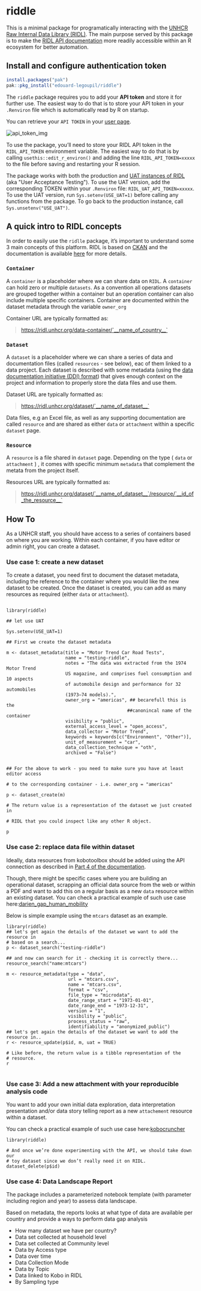 riddle
================

This is a minimal package for programatically interacting with the
[UNHCR Raw Internal Data Library (RIDL)](https://ridl.unhcr.org). 
The main purpose served by this package is to make the [RIDL API
documentation](https://docs.ckan.org/en/2.9/api/index.html) more readily accessible within an R ecosystem for better automation.



## Install and configure authentication token

``` r
install.packages("pak")
pak::pkg_install("edouard-legoupil/riddle") 
```

The `riddle` package requires you to add your __API token__ and store it for further use. 
The easiest way to do that is to store your API token in your `.Renviron` file which 
is automatically read by R on startup.

You can retrieve your `API TOKEN` in your [user page](https://ridl.unhcr.org/user/).

![api_token_img](https://raw.githubusercontent.com/Edouard-Legoupil/riddle/main/inst/token.png)

To use the package, you’ll need to store your RIDL API token in the `RIDL_API_TOKEN` environment variable. 
The easiest way to do that is by calling `usethis::edit_r_environ()` and adding the line
`RIDL_API_TOKEN=xxxxx` to the file before saving and restarting your R session.

The package works with both the production and [UAT instances of RIDL](https://ridl-uat.unhcr.org)
 (aka "User Acceptance Testing"). To use the UAT version, add the corresponding TOKEN 
 within your `.Renviron` file: `RIDL_UAT_API_TOKEN=xxxxx`.  To use the UAT version,
 run `Sys.setenv(USE_UAT=1)` before calling any functions from the package. 
 To go back to the production instance, call `Sys.unsetenv("USE_UAT")`.
 
## A quick intro to RIDL  concepts

In order to easily use the `ridlle` package, it’s important to understand
some 3 main concepts of this platform. RIDL is based on [CKAN](https://ckan.org/) and 
the documentation is available [here](https://im.unhcr.org/ridl) for more details.

### `Container`

A `container` is a placeholder where we can share data on `RIDL`. A `container` 
can hold zero or multiple `datasets`. As a convention all operations datasets are
grouped together within a container but an operation container can also include
multiple specific containers. Container are documented within the dataset metadata 
through the variable `owner_org`

Container URL are typically formatted as: 

> https://ridl.unhcr.org/data-container/`__name_of_country__`

### `Dataset`

A `dataset` is a placeholder where we can share a series of data and documentation files
(called `resources` - see below), eac of them linked to a data project. 
Each dataset is described with some metadata 
(using the [data documentation initiative (DDI) format](https://ddialliance.org/)) 
that gives enough context on the project and information to properly store the
data files and use them. 

Dataset URL are typically  formatted as:

> https://ridl.unhcr.org/dataset/`__name_of_dataset__`

Data files, e.g an Excel file, as well as any supporting documentation are called
`resource` and are shared as either `data` or `attachment`  within a specific
`dataset` page. 

### `Resource`

A `resource` is a file shared in `dataset` page. Depending on the type 
( `data` or `attachment` ) , it comes with specific minimum `metadata` that complement
the metata from the project itself. 


Resources URL are typically  formatted as:

> https://ridl.unhcr.org/dataset/`__name_of_dataset__`/resource/`__id_of_the_resource__`

## How To 

As a UNHCR staff, you should have access to a series of containers based on where you are working.
Within each container, if you have editor or admin right, you can create a dataset. 

### Use case 1: create a new dataset

To create a dataset, you need first to document the dataset metadata, including the 
reference to the container where you would like the new dataset to be created.
Once the dataset is created, you can add as many resources as required (either `data` or `attachment`). 

``` 

library(riddle)

## let use UAT 

Sys.setenv(USE_UAT=1)

## First we create the dataset metadata

m <- dataset_metadata(title = "Motor Trend Car Road Tests",
                      name = "testing-riddle",
                      notes = "The data was extracted from the 1974 Motor Trend 
                      US magazine, and comprises fuel consumption and 10 aspects
                      of automobile design and performance for 32 automobiles 
                      (1973–74 models).",
                      owner_org = "americas", ## becarefull this is the 
                                             ##canonincal name of the container
                      visibility = "public",
                      external_access_level = "open_access",
                      data_collector = "Motor Trend",
                      keywords = keywords[c("Environment", "Other")],
                      unit_of_measurement = "car",
                      data_collection_technique = "oth",
                      archived = "False")
                      
                      
## For the above to work - you need to make sure you have at least editor access

# to the corresponding container - i.e. owner_org = "americas"

p <- dataset_create(m)

# The return value is a representation of the dataset we just created in

# RIDL that you could inspect like any other R object.

p 
```



### Use case 2:  replace data file within dataset

Ideally, data resources from kobotoolbox should be added using the API connection as described in 
[Part 4 of the documentation](https://im.unhcr.org/ridl/#Link_kobo_ridl). 

Though, there might be specific cases where you
are building an operational dataset, scrapping an official data source from the web or 
  within a PDF and want to add this on a regular basis as a new `data` resource 
  within an existing dataset.   You can check a practical example of such use case here:[darien_gap_human_mobility](https://github.com/unhcr-americas/darien_gap_human_mobility/tree/main/R)


Below is simple example using the `mtcars` dataset as an example.

``` 
library(riddle)
## let's get again the details of the dataset we want to add the resource in 
# based on a search...
p <- dataset_search("testing-riddle")

## and now can search for it - checking it is correctly there... 
resource_search("name:mtcars")

m <- resource_metadata(type = "data",
                       url = "mtcars.csv",
                       name = "mtcars.csv",
                       format = "csv",
                       file_type = "microdata",
                       date_range_start = "1973-01-01",
                       date_range_end = "1973-12-31",
                       version = "1",
                       visibility = "public",
                       process_status = "raw",
                       identifiability = "anonymized_public")
## let's get again the details of the dataset we want to add the resource in..
r <- resource_update(p$id, m, uat = TRUE)

# Like before, the return value is a tibble representation of the
# resource.
r


```  
  
### Use case 3:  Add a new attachment with your reproducible analysis code 

You want to add your own initial data exploration, data interpretation presentation 
and/or data story telling report as a new `attachement` resource within a dataset. 

You can check a practical example of such use case here:[kobocruncher](https://edouard-legoupil.github.io/kobocruncher/)


``` 
library(riddle)

# And once we’re done experimenting with the API, we should take down our
# toy dataset since we don’t really need it on RIDL.
dataset_delete(p$id)

```  


### Use case 4:  Data Landscape Report

The package includes a parameterized notebook template (with parameter including region and year) to assess data landscape.

Based on metadata, the reports looks at what type of data are available per country and provide a ways to perform data gap analysis

 *  How many dataset we have per country?  
 *  Data set collected at household level  
 *  Data set collected at Community level  
 *  Data by Access type  
 *  Data over time   
 *  Data Collection Mode   
 *  Data by Topic   
 *  Data linked to Kobo in RIDL  
 *  By Sampling type   

